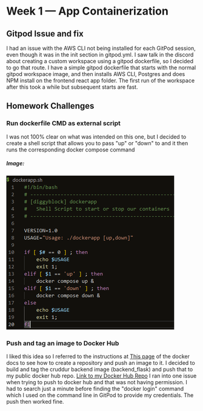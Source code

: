 # Week 1 — App Containerization

## Gitpod Issue and fix

I had an issue with the AWS CLI not being installed for each GitPod session, even though it was in the init section in gitpod.yml. I saw talk in the discord about creating a custom workspace using a gitpod dockerfile, so I decided to go that route. I have a simple gitpod dockerfile that starts with the normal gitpod workspace image, and then installs AWS CLI, Postgres and does NPM install on the frontend react app folder. The first run of the workspace after this took a while but subsequent starts are fast.

## Homework Challenges
### Run dockerfile CMD as external script
I was not 100% clear on what was intended on this one, but I decided to create a shell script that allows you to pass "up" or "down" to and it then runs the corresponding docker compose command
##### Image:
![](assets/week1_dockerapp.png)


### Push and tag an image to Docker Hub
I liked this idea so I referred to the instructions at [This page](https://docs.docker.com/docker-hub/repos/) of the docker docs to see how to create a repository and push an image to it. I decided to build and tag the cruddur backend image (backend_flask) and push that to my public docker hub repo. [Link to my Docker Hub Repo](https://hub.docker.com/repository/docker/diggyblock/diggyblock_pub/general)
I ran into one issue when trying to push to docker hub and that was not having permission. I had to search just a minute before finding the "docker login" command which I used on the command line in GitPod to provide my credentials. The push then worked fine.
